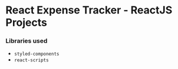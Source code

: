 # React Expense Tracker - ReactJS Projects

### Libraries used
* `styled-components`
* `react-scripts`

